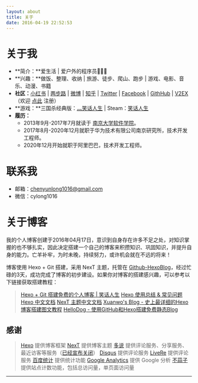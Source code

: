 ```yaml
---
layout: about
title: 关于
date: 2016-04-19 22:52:53
---
```


# 关于我

* **简介：**爱生活 | 爱户外的程序员👨🏻‍💻
* **兴趣：**做饭、整理、收纳 | 旅游、徒步、爬山、跑步 | 游戏、电影、音乐、动漫、书籍
* **社区：**[小红书][20] | [两步路][24] | [微博][7] | [知乎][6] | [Twitter][9] | [Facebook][8] | [GithHub][23] | [V2EX][10]（欢迎 [点此][13] 注册）
* **游戏：**三国杀经典版：[灬笑话人生][21] | <span class="fab fa-steam"></span> Steam：[笑话人生][19]
* **履历：**
    * 2013年9月-2017年7月就读于 [南京大学软件学院][1]。
    * 2017年8月-2020年12月就职于华为技术有限公司南京研究所，技术开发工程师。
    * 2020年12月开始就职于阿里巴巴，技术开发工程师。

# 联系我

* <span class="fa fa-envelope"></span> 邮箱：chenyunlong1016@gmail.com
* <span class="fab fa-weixin"></span> 微信：cylong1016

# 关于博客

我的个人博客创建于2016年04月17日，意识到自身存在许多不足之处，对知识掌握的也不够扎实，因此决定搭建一个自己的博客来积攒知识、巩固知识，并提升自身的能力。亡羊补牢，为时未晚，持续努力，或许机会就在不远的将来！

博客使用 Hexo + Git 搭建，采用 NexT 主题，托管在 [Github-HexoBlog][2]，经过忙碌的3天，成功完成了博客的初步建设。如果你对博客的搭建感兴趣，可以参考以下链接获取搭建教程：

> [Hexo + Git 搭建免费的个人博客 | 笑话人生][5]
> [Hexo 使用总结 & 常见问题][22]
> [Hexo 中文文档][11]
> [NexT 主题中文文档][12]
> [Xuanwo's Blog - 史上最详细的Hexo博客搭建图文教程][3]
> [HelloDog - 使用GitHub和Hexo搭建免费静态Blog][4]

## 感谢

> [Hexo][] 提供博客框架
> [NexT][] 提供博客主题
> [多说][] 提供评论服务、分享服务、最近访客等服务（[已经宣布关闭][17]）
> [Disqus][] 提供评论服务
> [LiveRe][] 提供评论服务
> [百度统计][] 提供统计功能
> [Google Analytics][] 提供 Google 分析
> [不蒜子][] 提供站点计数功能，包括总访问量，单页面访问量

---

[Hexo]: https://hexo.io/zh-cn/ "Hexo"
[NexT]: http://theme-next.iissnan.com/ "NexT"
[多说]: https://duoshuo.com/ "多说"
[百度统计]: https://tongji.baidu.com/ "百度统计"
[Disqus]: https://disqus.com/ "Disqus"
[LiveRe]: https://livere.com/ "LiveRe"
[Google Analytics]: https://www.google.com/intl/zh-CN/analytics/ "Google Analytics"
[不蒜子]: https://ibruce.info/2015/04/04/busuanzi/ "不蒜子"
[1]: https://software.nju.edu.cn/ "南京大学软件学院"
[2]: https://github.com/cylong1016/HexoBlog "HexoBlog"
[3]: https://xuanwo.io/2015/03/26/hexo-intor/ "Xuanwo's Blog - 史上最详细的Hexo博客搭建图文教程"
[4]: https://wsgzao.github.io/post/hexo/ "HelloDog - 使用GitHub和Hexo搭建免费静态Blog"
[5]: https://www.cylong.com/blog/2016/04/19/hexo-git/ "Hexo + Git 搭建免费的个人博客 | 笑话人生"
[6]: https://www.zhihu.com/people/cylong1016 "陈云龙 - 知乎"
[7]: https://weibo.com/cyl19941016 "笑话人生cylong的微博"
[8]: https://www.facebook.com/cylong1016 "陈云龙 | Facebook"
[9]: https://twitter.com/cylong1016 "陈云龙(@cylong1016) | Twitter"
[10]: https://www.v2ex.com/member/cylong "V2EX › cylong"
[11]: https://hexo.io/zh-cn/docs/ "Hexo 中文文档"
[12]: https://theme-next.iissnan.com/ "NexT主题中文文档"
[13]: https://www.v2ex.com/?r=cylong "V2EX"
[14]: https://segmentfault.com/u/cylong "笑话人生 - SegmentFault"
[15]: http://ask.githuber.cn/users/cylong1016/activity "Ask.GitHuber.cn"
[16]: https://dev.duoshuo.com/docs "多说开发者中心"
[17]: https://dev.duoshuo.com/threads/58d1169ae293b89a20c57241 "重要通知: 多说即将关闭"
[18]: https://space.bilibili.com/2645593/favlist "笑话人生的个人空间 - 哔哩哔哩 ( ゜- ゜)つロ 乾杯~ Bilibili"
[19]: https://steamcommunity.com/id/cylong/ "Steam - 笑话人生"
[20]: https://www.xiaohongshu.com/user/profile/5fba43f2000000000101df9d "笑话人生 • 小红书 / RED "
[21]: http://web.sanguosha.com/ "三国杀官方正版"
[22]: https://www.cylong.com/blog/2016/04/25/hexo-faq/ "Hexo 使用总结 & 常见问题 | 笑话人生"
[23]: https://github.com/cylong1016 "cylong（陈云龙）"
[24]: https://www.2bulu.com/spaceindex/index.htm?userId=47617540 "笑话人生-两步路户外"